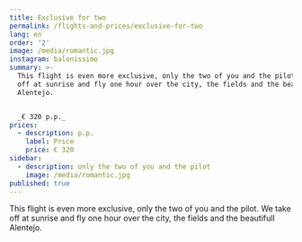 ```yaml
---
title: Exclusive for two
permalink: /flights-and-prices/exclusive-for-two
lang: en
order: '2'
image: /media/romantic.jpg
instagram: balonissimo
summary: >-
  This flight is even more exclusive, only the two of you and the pilot. We take
  off at sunrise and fly one hour over the city, the fields and the beautifull
  Alentejo.


  _€ 320 p.p._
prices:
  - description: p.p.
    label: Price
    price: € 320
sidebar:
  - description: only the two of you and the pilot
    image: /media/romantic.jpg
published: true
---
```

This flight is even more exclusive, only the two of you and the pilot. We take off at sunrise and fly one hour over the city, the fields and the beautifull Alentejo.
